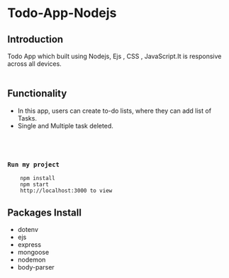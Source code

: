 # Todo-App-Nodejs
##  Introduction
Todo App  which built using Nodejs, Ejs , CSS , JavaScript.It is responsive across all devices.
<br/>
<br/>
  ## Functionality
- In this app, users can create to-do lists, where they can add list of Tasks.
- Single and Multiple task deleted.
<br/>
<br/>

### `Run my project`
```shell
    npm install
    npm start
    http://localhost:3000 to view 
```

## Packages Install
- dotenv<br/>
- ejs<br/>
- express<br/>
- mongoose<br/>
- nodemon<br/>
- body-parser<br/>

<br/>

